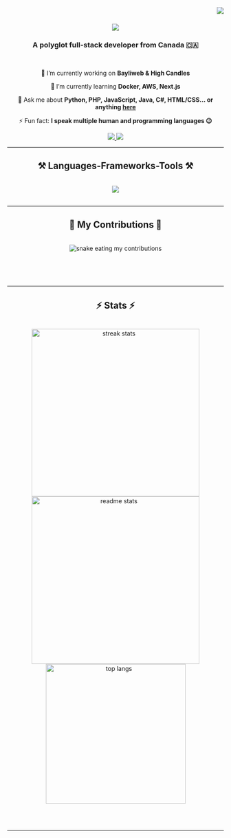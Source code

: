 <img align="right" src="https://visitor-badge.laobi.icu/badge?page_id=rasuldadashbayli.rasuldadashbayli" />

<h1 align="center">
    <img src="https://readme-typing-svg.herokuapp.com/?font=Righteous&size=35&center=true&vCenter=true&width=500&height=70&duration=4000&lines=Hi+There!+👋;+I'm+Rasul+Dadashbayli!;" />
</h1>

<h3 align="center">A polyglot full-stack developer from Canada 🇨🇦</h3>

<br/>

<div align="center">
 
 🔭 I’m currently working on **Bayliweb & High Candles**
 
 🌱 I’m currently learning **Docker, AWS, Next.js**

💬 Ask me about **Python, PHP, JavaScript, Java, C#, HTML/CSS... or anything [here](https://github.com/rasuldadashbayli/rasuldadashbayli/issues)**

⚡ Fun fact: **I speak multiple human and programming languages 😉**

 </div>
 
<div align="center"> 
  <a href="[https://linkedin.com/in/rasuldadashbayli](https://www.linkedin.com/in/rasul-dadashbayli-a860601bb/)" target="_blank">
    <img src="https://img.shields.io/badge/LinkedIn-0077B5?style=for-the-badge&logo=linkedin&logoColor=white" target="_blank" />
  </a>
  <a href="https://rasulbayli.com" target="_blank">
     <img src="https://img.shields.io/badge/Portfolio-FF5722?style=for-the-badge&logo=todoist&logoColor=white" target="_blank" />
  </a>
</div>

 <hr/>
 
<h2 align="center">⚒️ Languages-Frameworks-Tools ⚒️</h2>
<br/>
<div align="center">
    <img src="https://skillicons.dev/icons?i=html,css,javascript,php,python,java,cs,nodejs,express,mysql,mongodb,react,nextjs,tailwind,bootstrap,git,github,vscode,figma" />
</div>

<br/>
<hr/>

<div align="center">
  <h2>🐍 My Contributions 🐍</h2>
  <br>
  <img alt="snake eating my contributions" src="https://raw.githubusercontent.com/rasuldadashbayli/rasuldadashbayli/output/github-contribution-grid-snake.svg" />
  
  <br/><br/><br/>
</div>

<hr/>

<h2 align="center">⚡ Stats ⚡</h2>
<br>
<div align=center>
  <img width=390 src="https://github-readme-streak-stats-salesp07.vercel.app/?user=rasuldadashbayli&count_private=true&theme=react&border_radius=10" alt="streak stats"/>
  <img width=390 src="https://github-readme-stats-salesp07.vercel.app/api?username=rasuldadashbayli&count_private=true&show_icons=true&theme=react&rank_icon=github&border_radius=10" alt="readme stats" />
  <br/>
  <img width=325 align="center" src="https://github-readme-stats-salesp07.vercel.app/api/top-langs/?username=rasuldadashbayli&hide=HTML&langs_count=8&layout=compact&theme=react&border_radius=10&size_weight=0.5&count_weight=0.5&exclude_repo=github-readme-stats" alt="top langs" />
</div>

<br/><br/>

<hr/>

<br/>

<div align="center">
</div>
